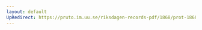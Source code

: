```yaml
---
layout: default
UpRedirect: https://pruto.im.uu.se/riksdagen-records-pdf/1868/prot-1868--fk--123/prot-1868--fk--123_005.pdf
---
```

